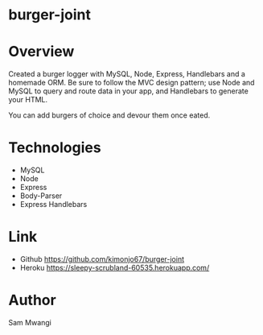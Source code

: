 # burger-joint

# Overview
Created a burger logger with MySQL, Node, Express, Handlebars and a homemade ORM. Be sure to follow the MVC design pattern; use Node and MySQL to query and route data in your app, and Handlebars to generate your HTML.

You can add burgers of choice and devour them once eated. 

# Technologies
* MySQL
* Node
* Express
* Body-Parser
* Express Handlebars

# Link
* Github https://github.com/kimonjo67/burger-joint
* Heroku https://sleepy-scrubland-60535.herokuapp.com/

# Author
Sam Mwangi
